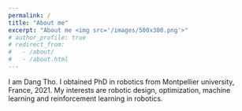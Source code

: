 ```yaml
---
permalink: /
title: "About me"
excerpt: "About me <img src='/images/500x300.png'>"
# author_profile: true
# redirect_from: 
#   - /about/
#   - /about.html
---
```


I am Dang Tho. I obtained PhD in robotics from Montpellier university, France, 2021. My interests are robotic design, optimization, machine learning and reinforcement learning in robotics.


